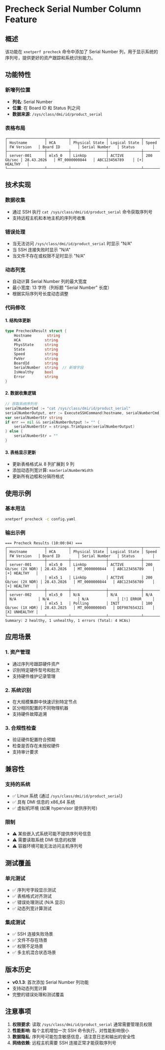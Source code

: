 # Precheck Serial Number Column Feature

## 概述

该功能在 `xnetperf precheck` 命令中添加了 Serial Number 列，用于显示系统的序列号，提供更好的资产跟踪和系统识别能力。

## 功能特性

### 新增列位置
- **列名**: Serial Number
- **位置**: 在 Board ID 和 Status 列之间
- **数据来源**: `/sys/class/dmi/id/product_serial`

### 表格布局
```
┌─────────────────┬──────────┬────────────────┬───────────────┬─────────────┬──────────────┬─────────────────┬─────────────────┬───────────────┐
│ Hostname        │ HCA      │ Physical State │ Logical State │ Speed       │ FW Version   │ Board ID        │ Serial Number   │ Status        │
├─────────────────┼──────────┼────────────────┼───────────────┼─────────────┼──────────────┼─────────────────┼─────────────────┼───────────────┤
│ server-001      │ mlx5_0   │ LinkUp         │ ACTIVE        │ 200 Gb/sec │ 28.43.2026   │ MT_0000000844   │ ABC123456789    │ [+] HEALTHY   │
└─────────────────┴──────────┴────────────────┴───────────────┴─────────────┴──────────────┴─────────────────┴─────────────────┴───────────────┘
```

## 技术实现

### 数据收集
- 通过 SSH 执行 `cat /sys/class/dmi/id/product_serial` 命令获取序列号
- 支持远程主机和本地主机的序列号收集

### 错误处理
- 当无法访问 `/sys/class/dmi/id/product_serial` 时显示 "N/A"
- 当 SSH 连接失败时显示 "N/A"
- 当文件不存在或权限不足时显示 "N/A"

### 动态列宽
- 自动计算 Serial Number 列的最大宽度
- 最小宽度: 13 字符（列标题 "Serial Number" 长度）
- 根据实际序列号长度动态调整

### 代码修改

#### 1. 结构体更新
```go
type PrecheckResult struct {
    Hostname       string
    HCA           string
    PhysState     string
    State         string
    Speed         string
    FwVer         string
    BoardId       string
    SerialNumber  string  // 新增字段
    IsHealthy     bool
    Error         string
}
```

#### 2. 数据收集逻辑
```go
// 获取系统序列号
serialNumberCmd := "cat /sys/class/dmi/id/product_serial"
serialNumberOutput, err := ExecuteSSHCommand(hostname, serialNumberCmd, true)
var serialNumberStr string
if err == nil && serialNumberOutput != "" {
    serialNumberStr = strings.TrimSpace(serialNumberOutput)
} else {
    serialNumberStr = ""
}
```

#### 3. 表格显示更新
- 更新表格格式从 8 列扩展到 9 列
- 添加动态列宽计算: `maxSerialNumberWidth`
- 更新所有边框和分隔符格式

## 使用示例

### 基本用法
```bash
xnetperf precheck -c config.yaml
```

### 输出示例
```
=== Precheck Results (10:00:04) ===
┌─────────────────┬──────────┬────────────────┬───────────────┬─────────────────────┬──────────────┬─────────────────┬─────────────────┬───────────────┐
│ Hostname        │ HCA      │ Physical State │ Logical State │ Speed               │ FW Version   │ Board ID        │ Serial Number   │ Status        │
├─────────────────┼──────────┼────────────────┼───────────────┼─────────────────────┼──────────────┼─────────────────┼─────────────────┼───────────────┤
│ server-001      │ mlx5_0   │ LinkUp         │ ACTIVE        │ 200 Gb/sec (2X NDR) │ 28.43.2026   │ MT_0000000844   │ ABC123456789    │ [+] HEALTHY   │
│                 │ mlx5_1   │ LinkUp         │ ACTIVE        │ 200 Gb/sec (2X NDR) │ 28.43.2026   │ MT_0000000844   │ ABC123456789    │ [+] HEALTHY   │
├─────────────────┼──────────┼────────────────┼───────────────┼─────────────────────┼──────────────┼─────────────────┼─────────────────┼───────────────┤
│ server-002      │ mlx5_0   │ N/A            │ N/A           │ N/A                 │ N/A          │ N/A             │ N/A             │ [!] ERROR     │
│                 │ mlx5_1   │ Polling        │ INIT          │ 100 Gb/sec (1X HDR) │ 28.43.2025   │ MT_0000000845   │ DEF987654321    │ [X] UNHEALTHY │
└─────────────────┴──────────┴────────────────┴───────────────┴─────────────────────┴──────────────┴─────────────────┴─────────────────┴───────────────┘
Summary: 2 healthy, 1 unhealthy, 1 errors (Total: 4 HCAs)
```

## 应用场景

### 1. 资产管理
- 通过序列号跟踪硬件资产
- 识别特定硬件型号和批次
- 支持硬件维护记录管理

### 2. 系统识别
- 在大规模集群中快速识别特定节点
- 区分相同配置的不同物理机器
- 支持硬件故障追溯

### 3. 合规性检查
- 验证硬件配置符合预期
- 检查是否存在未授权硬件
- 支持审计要求

## 兼容性

### 支持的系统
- ✅ Linux 系统 (通过 `/sys/class/dmi/id/product_serial`)
- ✅ 具有 DMI 信息的 x86_64 系统
- ✅ 虚拟机环境 (如果 hypervisor 提供序列号)

### 限制
- ⚠️ 某些嵌入式系统可能不提供序列号信息
- ⚠️ 需要读取系统 DMI 信息的权限
- ⚠️ 容器环境可能无法访问主机序列号

## 测试覆盖

### 单元测试
- ✅ 序列号字段显示测试
- ✅ 表格格式对齐测试  
- ✅ 错误处理测试 (N/A 显示)
- ✅ 动态列宽计算测试

### 集成测试
- ✅ SSH 连接失败场景
- ✅ 文件不存在场景
- ✅ 权限不足场景
- ✅ 多主机混合状态场景

## 版本历史

- **v0.1.3**: 首次添加 Serial Number 列功能
- 支持动态列宽计算
- 完整的错误处理和测试覆盖

## 注意事项

1. **权限要求**: 读取 `/sys/class/dmi/id/product_serial` 通常需要管理员权限
2. **性能影响**: 每个主机增加一次 SSH 命令执行，对性能影响很小
3. **数据隐私**: 序列号可能包含敏感信息，请注意日志和输出的安全性
4. **网络依赖**: 远程主机需要 SSH 连接正常才能获取序列号